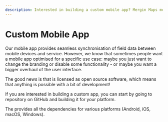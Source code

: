 ```yaml
---
description: Interested in building a custom mobile app? Mergin Maps mobile app is licensed as open source software, so anything is possible with a bit of development.
---
```


# Custom Mobile App

Our mobile app <MobileAppName /> provides seamless synchronisation of field data between mobile devices and <MainPlatformNameLink /> service. However, we know that sometimes people want a mobile app optimised for a specific use case: maybe you just want to change the branding or disable some functionality - or maybe you want a bigger overhaul of the user interface. 

The good news is that <MobileAppName /> is licensed as open source software, which means that anything is possible with a bit of development!

If you are interested in building a custom app, you can start by going to <GitHubRepo id="MerginMaps/mobile"/> repository on GitHub and building it for your platform.

The <GitHubRepo id="MerginMaps/mobile-sdk" desc="mobile app SDK repository" /> provides all the dependencies for various platforms (Android, iOS, macOS, Windows).
